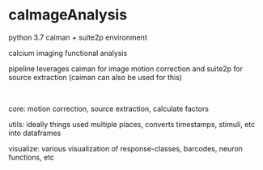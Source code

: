 # caImageAnalysis
python 3.7 caiman + suite2p environment

calcium imaging functional analysis


pipeline leverages caiman for image motion correction and suite2p for source extraction (caiman can also be used for this)


<br>


core: motion correction, source extraction, calculate factors <br> 

utils: ideally things used multiple places, converts timestamps, stimuli, etc into dataframes <br> 

visualize: various visualization of response-classes, barcodes, neuron functions, etc <br> 
